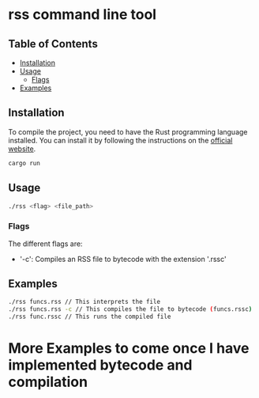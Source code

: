 # rss command line tool

## Table of Contents
- [Installation](#installation)
- [Usage](#usage)
  - [Flags](#flags)
- [Examples](#examples)

## Installation
To compile the project, you need to have the Rust programming language installed. You can install it by following the instructions on the [official website](https://www.rust-lang.org/tools/install).
```bash
cargo run
```

## Usage
```bash
./rss <flag> <file_path>
```

### Flags
The different flags are:
- '-c': Compiles an RSS file to bytecode with the extension '.rssc'

## Examples
```bash
./rss funcs.rss // This interprets the file
./rss funcs.rss -c // This compiles the file to bytecode (funcs.rssc)
./rss func.rssc // This runs the compiled file
```

# More Examples to come once I have implemented bytecode and compilation

